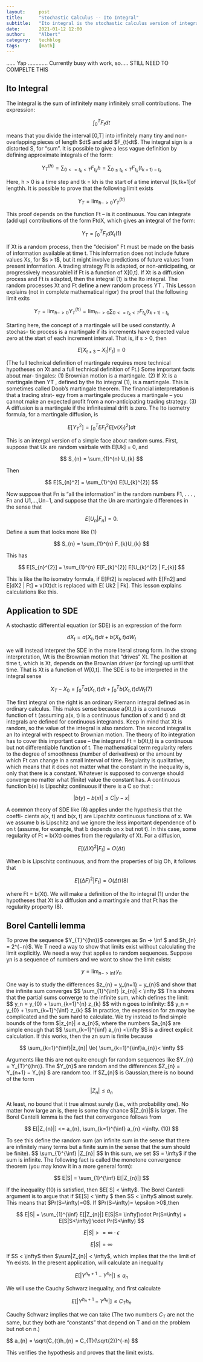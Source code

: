 ```yaml
---
layout:     post
title:      "Stochastic Calculus -- Ito Integral"
subtitle:   "Ito integral is the stochastic calculus version of integration of ordinary calculus"
date:       2021-01-12 12:00
author:     "Albert"
category:   techblog
tags:       [math]
---
```



<html>
<head>
  <meta charset="utf-8">
  <meta name="viewport" content="width=device-width">
  <title>MathJax example</title>
  <script src="https://polyfill.io/v3/polyfill.min.js?features=es6"></script>
  <script id="MathJax-script" async
          src="https://cdn.jsdelivr.net/npm/mathjax@3/es5/tex-mml-chtml.js">
  </script>
</head>
<body>
  
</body>
</html>


...... Yap ............. 
Currently busy with work, so..... STILL NEED TO COMPELTE THIS 
<h2 class="section-heading">Ito Integral</h2>
<html>
<body>
The integral is the sum of infinitely many infinitely small contributions.
The expression:
</body>
</html>

$$
\int_{0}^{T}  F_{t} dt
$$

<html>
<body>
means that you divide the interval [0,T] into infinitely many tiny and non- overlapping pieces of length $dt$ and add $F_{t}dt$. The integral sign is a distorted S, for “sum”. It is possible to give a less vague definition by defining approximate integrals of the form:
</body>
</html>

$$
Y_T^{(h)} = \sum_{0 <= t_{k} < T} F_{t_{k}} h = \sum_{0 \le{ t_{k}} \lt{T}} F_{t_{k}}(t_{k+1) - t_{k}} 
$$

<html>
<body>
Here, h > 0 is a time step and tk = kh is the start of a time interval [tk,tk+1]of lengthh. It is possible to prove that the following limit exists
</body>
</html>

$$
Y_{T}= \lim_{h->0}Y_T^{(h)}  
$$

<html>
<body>
This proof depends on the function Ft – is it continuous.
You can integrate (add up) contributions of the form FtdX, which gives an integral of the form:
</body>
</html>  

  
$$
  Y_{T}= \int_{0}^{T}  F_{t} dX_{t}            (1)
$$


<html>
<body>
If Xt is a random process, then the “decision” Ft must be made on the basis of information available at time t. This information does not include future values Xs, for $s > t$, but it might involve predictions of future values from present information. A trading strategy Ft is adapted, or non-anticipating, or progressively measurable1 if Ft is a function of X[0,t].
 </body>
</html>  

<html>
<body>
If Xt is a diffusion process and Ft is adapted, then the integral (1) is the Ito integral. The random processes Xt and Ft define a new random process YT . This Lesson explains (not in complete mathematical rigor) the proof that the following limit exits
  </body>
</html>  
  

$$
Y_{T}= \lim_{h->0}Y_T^{(h)}  = \lim_{h->0} \sum_{0 <= t_{k} \lt T} F_{t_{k}}(t_{k+1) - t_{k}}
$$

<html>
<body>
Starting here, the concept of a martingale will be used constantly. A stochas- tic process is a martingale if its increments have expected value zero at the start of each increment interval. That is, if s > 0, then
</body>
</html>  
  
$$
  E[X_{t+3} - X_{t} | F_{t}] = 0
$$

<html>
<body>
(The full technical definition of martingale requires more technical hypotheses on Xt and a full technical definition of Ft.) Some important facts about mar- tingales: (1) Brownian motion is a martingale. (2) If Xt is a martingale then YT , defined by the Ito integral (1), is a martingale. This is sometimes called Doob’s martingale theorem. The financial interpretation is that a trading strat- egy from a martingale produces a martingale – you cannot make an expected profit from a non-anticipating trading strategy. (3) A diffusion is a martingale if the infinitesimal drift is zero.
</body>
</html>  


<html>
<body>
The Ito isometry formula, for a martingale diffusion, is
</body>
</html>  

$$
   E[Y_{T}^2] = \int_{0}^{T} E{F_{t}^{2}} E[v(X_{t})^{2}]dt
$$

<html>
<body>
This is an intergal version of a simple face about random sums. First, suppose that Uk are random vairbale with E[Uk] = 0, and 
</body>
</html>  

$$
  S_{n} = \sum_{1}^{n} U_{k}
$$

<html>
<body>
Then  
</body>
</html>  

$$
  E[S_{n}^2] = \sum_{1}^{n} E[U_{k}^{2}]
$$


<html>
<body>
Now suppose that Fn is “all the information” in the random numbers F1, . . . , Fn and U1,...,Un−1, and suppose that the Un are martingale differences in the sense that
</body>
</html>  


$$
  E[U_{n}|F_{n}]=0.
$$

<html>
<body>
Define a sum that looks more like (1)
</body>
</html>  


$$
  S_{n} = \sum_{1}^{n} F_{k}U_{k}
$$

<html>
<body>
This has 
</body>
</html>  


$$
  E[S_{n}^{2}] = \sum_{1}^{n} E[F_{k}^{2}] E[U_{k}^{2} | F_{k}]
$$


<html>
<body>
This is like the Ito isometry formula, if E[Ft2] is replaced with E[Fn2] and E[dX2 | Ft] = v(Xt)dt is replaced with E[ Uk2 | Fk]. This lesson explains calculations like this.
</body>
</html>  


<h2 class="section-heading">Application to SDE</h2>

<html>
<body>
A stochastic differential equation (or SDE) is an expression of the form 
</body>
</html>

$$
    dX_{t} = a(X_{t}, t)dt + b(X_{t}, t)dW_{t}
$$

<html>
<body>
we will instead interpret the SDE in the more literal strong form. In the strong interpretation, Wt is the Brownian motion that “drives” Xt. The position at time t, which is Xt, depends on the Brownian driver (or forcing) up until that time. That is Xt is a function of W[0,t]. The SDE is to be interpreted in the integral sense
</body>
</html>

$$
    X_{T} - X_{0} = \int_{0}^{T} a(X_{t},t)dt + \int_{0}^{T} b(X_{t},t)dW_{t} (7)
$$

<html>
<body>
The first integral on the right is an ordinary Riemann integral defined as in ordinary calculus. This makes sense because a(Xt,t) is a continuous function of t (assuming a(x, t) is a continuous function of x and t) and dt integrals are defined for continuous integrands. Keep in mind that Xt is random, so the value of the integral is also random.
</body>
</html>  

<html>
<body>
The second integral is an Ito integral with respect to Brownian motion. The theory of Ito integration has to cover this important case – the integrand Ft = b(Xt,t) is a continuous but not differentiable function of t. The mathematical term regularity refers to the degree of smoothness (number of derivatives) or the amount by which Ft can change in a small interval of time. Regularity is qualitative, which means that it does not matter what the constant in the inequality is, only that there is a constant. Whatever is supposed to converge should converge no matter what (finite) value the constant has.  
</body>
</html>    

<html>
<body>
  A continuous function b(x) is Lipschitz continuous if there is a C so that :
</body>
</html> 

$$
    |b(y)−b(x)| \le{ C|y−x|} 
$$

<html>
<body>
A common theory of SDE like (6) applies under the hypothesis that the coeffi- cients a(x, t) and b(x, t) are Lipschitz continuous functions of x. We we assume b is Lipschitz and we ignore the less important dependence of b on t (assume, for example, that b depends on x but not t). In this case, some regularity of Ft = b(Xt) comes from the regularity of Xt. For a diffusion, 
</body>
</html>

$$
   E[(\Delta X)^2 |F_{t}] = O(\Delta t)
$$

<html>
<body>
  When b is Lipschitz continuous, and from the properties of big Oh, it follows that
</body>
</html>
 
$$
   E[(\Delta F)^2 |F_{t}] = O(\Delta t)         (8)
$$

<html>
<body>
where Ft = b(Xt). We will make a definition of the Ito integral (1) under the hypotheses that Xt is a diffusion and a martingale and that Ft has the regularity property (8).
</body>
</html>

<h2 class="section-heading">Borel Cantelli lemma </h2>

<html>
<body>
To prove the sequence $Y_{T}^{(hn)}$ converges as $n -> \inf $ and $h_{n} = 2^{−n}$. We T need a way to show that limits exist without calculating the limit explicitly. We need a way that applies to random sequences.
</body>
</html>
  
<html>
<body>
  Suppose yn is a sequence of numbers and we want to show the limit exists: 
</body>
</html>

$$
 y = \lim_{n-> \inf} y_{n}
$$

<html>
<body>
 One way is to study the differences $z_{n} = y_{n+1} − y_{n}$ and show that the infinite
sum converges
</body>
</html>
$$
\sum_{1}^{\inf} |z_{n}| < \infty
$$
<html>
<body>
This shows that the partial sums converge to the infinite sum, which defines the limit:
</body>
</html>
$$
y_n = y_{0} + \sum_{k=1}^{n} z_{k} 
$$
<html>
<body>
with n goes to infinity:
</body>
</html>
$$
y_n = y_{0} + \sum_{k=1}^{\inf} z_{k} 
$$
<html>
<body>
In practice, the expression for zn may be complicated and the sum hard to calculate. We try instead to find simple bounds of the form $|z_{n}| ≤ a_{n}$, where the numbers $a_{n}$ are simple enough that
</body>
</html>
$$
\sum_{k=1}^{\inf} a_{n} <\infty
$$
<html>
<body>
is a direct explicit calculation. If this works, then the zn sum is finite because
</body>
</html>

$$
\sum_{k=1}^{\inf}|z_{n}| \le{ \sum_{k=1}^{\inf}a_{n}}< \infty
$$

<html>
<body>
Arguments like this are not quite enough for random sequences like $Y_{n} = Y_{T}^{(hn)}. The $Y_{n}$ are random and the differences $Z_{n} = Y_{n+1} − Y_{n} $ are random too. If $Z_{n}$ is Gaussian,there is no bound of the form
</body>
</html>

$$
|Z_{n}| \le{a_{n}}
$$

<html>
<body>
At least, no bound that it true almost surely (i.e., with probability one). No matter how large an is, there is some tiny chance $|Z_{n}|$ is larger.
</body>
</html>

<html>
<body>
The Borel Cantelli lemma is the fact that convergence follows from
</body>
</html>

$$
E[|Z_{n}|] <= a_{n}, \sum_{k=1}^{\inf} a_{n} <\infty.  (10)
$$

<html>
<body>
To see this define the random sum  (an infinite sum in the sense that there are infinitely many terms but a finite sum in the sense that the sum should be finite).
</body>
</html>
$$
 \sum_{1}^{\inf} |Z_{n}|
$$

<html>
<body>
In this sum, we set $S = \infty$ if the sum is infinite. The following fact is called the monotone convergence theorem (you may know it in a more general form):
</body>
</html>

$$
 E|S| = \sum_{1}^{\inf} E[|Z_{n}|]
$$

<html>
<body>
If the inequality (10) is satisfied, then $E[ S] < \infty$.
</body>
</html>

<html>
<body>
  The Borel Cantelli argument is to argue that if $E[S] < \infty $ then $S < \infty$ almost surely. This means that $Pr(S=\infty)=0$. If $Pr(S=\infty)= \epsilon >0$,then
</body>
</html>

$$
 E|S| = \sum_{1}^{\inf} E[|Z_{n}|] E[S|S= \infty]\cdot Pr(S=\infty) + E[S|S<\infty] \cdot Pr(S<\infty)
$$

$$
 E|S| >= \infty \cdot \epsilon
$$

$$
 E|S| = \infty 
$$

<html>
<body>
 If $S < \infty$ then $\sum|Z_{n}| < \infty$, which implies that the the limit of Yn exists.
</body>
</html>

<html>
<body>
In the present application, will calculate an inequality
</body>
</html>

$$
 E[|Y^{h_{n} + 1} - Y^{h_{n}}|] \le {a_{n}}
$$

<html>
<body>
We will use the Cauchy Schwarz inequality, and first calculate
</body>
</html>

$$
 E[|Y^{h_{n} + 1} - Y^{h_{n}}|] \le{ C_{T}h_{n}}
$$

<html>
  <body>
    
Cauchy Schwarz implies that we can take (The two numbers $C_{T}$ are not the same, but they both are “constants” that depend on T and on the problem but
not on n.)

  </body>
</html>

$$
a_{n} = \sqrt{C_{t}h_{n} = C_{T}(\sqrt{2})^{-n}
$$

<html>
<body>
This verifies the hypothesis  and proves that the limit exists.

</body>
</html>


